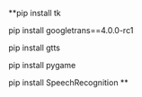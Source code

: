 **pip install tk

pip install googletrans==4.0.0-rc1

pip install gtts

pip install pygame

pip install SpeechRecognition
**
